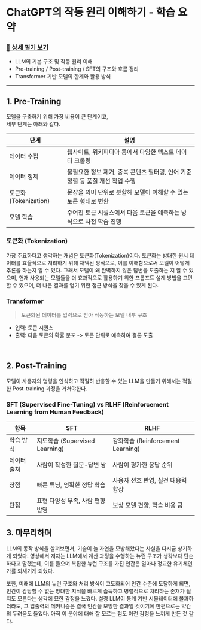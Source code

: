 # ChatGPT의 작동 원리 이해하기 - 학습 요약

### [📝 상세 필기 보기](https://github.com/jihan-chillin/TIL/blob/main/LLM/LLM%20%EC%8B%AC%EC%B8%B5%EB%B6%84%EC%84%9D%20(Chat%20GPT%20%EC%9E%91%EB%8F%99%EB%B0%A9%EC%8B%9D).md)

- LLM의 기본 구조 및 작동 원리 이해
- Pre-training / Post-training / SFT의 구조와 흐름 정리
- Transformer 기반 모델의 한계와 활용 방식

---

## 1. Pre-Training
모델을 구축하기 위해 가장 비용이 큰 단계이고, <br/>
세부 단계는 아래와 같다.


| 단계           | 설명                                                       |
|----------------|------------------------------------------------------------|
| 데이터 수집    | 웹사이트, 위키피디아 등에서 다양한 텍스트 데이터 크롤링   |
| 데이터 정제    | 불필요한 정보 제거, 중복 콘텐츠 필터링, 언어 기준 정렬 등 품질 개선 작업 수행 |
| 토큰화 (Tokenization) | 문장을 의미 단위로 분할해 모델이 이해할 수 있는 토큰 형태로 변환 |
| 모델 학습      | 주어진 토큰 시퀀스에서 다음 토큰을 예측하는 방식으로 사전 학습 진행 |


### 토큰화 (Tokenization) 
가장 주요하다고 생각하는 개념은 토큰화(Tokenization)이다. 
토큰화는 방대한 원시 데이터를 효율적으로 처리하기 위해 채택된 방식으로, 이를 이해함으로써 모델이 어떻게 추론을 하는지 알 수 있다. 그래서 모델이 왜 완벽하지 않은 답변을 도출하는 지 알 수 있으며, 현재 사용되는 모델들을 더 효과적으로 활용하기 위한 프롬프트 설계 방법을 고민할 수 있으며, 더 나은 결과를 얻기 위한 접근 방식을 찾을 수 있게 된다.


### Transformer
> 토큰화된 데이터를 입력으로 받아 작동하는 모델 내부 구조 
- 입력: 토큰 시퀀스
- 출력: 다음 토큰의 확률 분포 -> 토큰 단위로 예측하여 결론 도출

<br/>

## 2. Post-Training
모델이 사용자의 명령을 인식하고 적절히 반응할 수 있는 LLM을 만들기 위해서는 적절한 Post-training 과정을 거쳐야한다.


### SFT (Supervised Fine-Tuning) vs RLHF (Reinforcement Learning from Human Feedback)

|항목 | SFT | RLHF |
|----|-----|-----|
|학습 방식 | 지도학습 (Supervised Learning) | 강화학습 (Reinforcement Learning)|
|데이터 출처 | 사람이 작성한 질문-답변 쌍 | 사람이 평가한 응답 순위|
|장점 | 빠른 튜닝, 명확한 정답 학습 | 사용자 선호 반영, 실전 대응력 향상|
|단점 | 표현 다양성 부족, 사람 편향 반영 | 보상 모델 편향, 학습 비용 큼|

## 3. 마무리하며

LLM의 동작 방식을 살펴보면서, 기술이 늘 자연을 모방해왔다는 사실을 다시금 상기하게 되었다.
영상에서 저자는 LLM에서 계산 과정을 수행하는 뉴런 구조가 생각보다 단순하다고 말했는데, 이를 들으며 복잡한 뉴런 구조를 가진 인간은 얼마나 정교한 유기체인가를 되새기게 되었다.

또한, 미래에 LLM의 뉴런 구조와 처리 방식이 고도화되어 인간 수준에 도달하게 되면, 인간이 감당할 수 없는 방대한 지식을 빠르게 습득하고 병렬적으로 처리하는 존재가 될지도 모른다는 생각에 묘한 감정을 느꼈다.
설령 LLM이 통계 기반 시뮬레이터에 불과하더라도, 그 입출력의 메커니즘은 결국 인간을 모방한 결과일 것이기에 한편으로는 약간의 두려움도 들었다. 아직 이 분야에 대해 잘 모르는 점도 이런 감정을 느끼게 만든 것 같다.